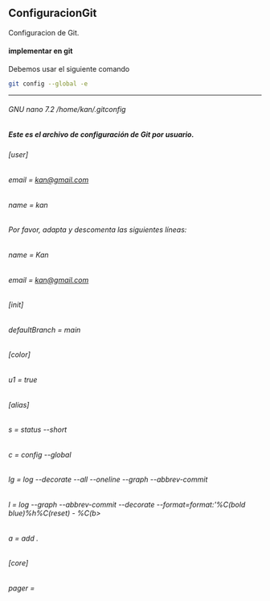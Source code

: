 ## ConfiguracionGit
Configuracion de Git.
#### implementar en git 
Debemos usar el siguiente comando 
```bash
git config --global -e
```
---

###### GNU nano 7.2                              /home/kan/.gitconfig      
  
##### Este es el archivo de configuración de Git por usuario.
###### [user]
######        email = kan@gmail.com
######        name = kan

###### Por favor, adapta y descomenta las siguientes líneas:
######       name = Kan       
######       email = kan@gmail.com
###### [init]
######        defaultBranch = main
###### [color]
######        u1 = true
###### [alias]
######        s  = status --short
######        c  = config --global
######        lg = log --decorate --all --oneline --graph --abbrev-commit
######        l  = log --graph --abbrev-commit   --decorate --format=format:'%C(bold blue)%h%C(reset) - %C(b>
######        a  = add .
###### [core]
######        pager =
